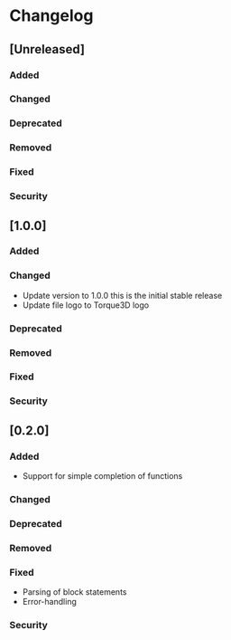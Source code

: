 # Changelog

## [Unreleased]
### Added

### Changed

### Deprecated

### Removed

### Fixed

### Security
## [1.0.0]
### Added

### Changed
- Update version to 1.0.0 this is the initial stable release
- Update file logo to Torque3D logo

### Deprecated

### Removed

### Fixed

### Security
## [0.2.0]
### Added
- Support for simple completion of functions

### Changed

### Deprecated

### Removed

### Fixed
- Parsing of block statements
- Error-handling

### Security
